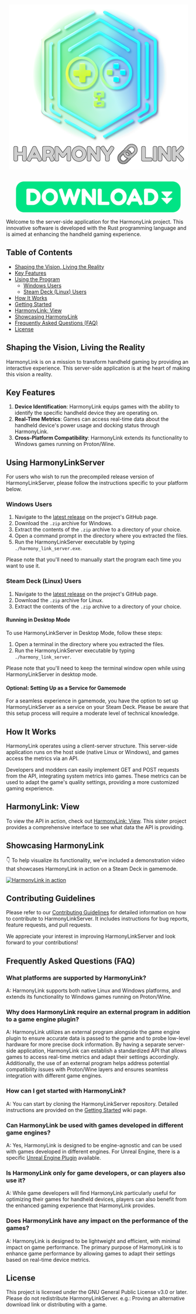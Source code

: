<p align="center">
  <img src="Images/HarmonyLinkLogo.png" alt="HarmonyLinkLogo"/>
</p>

<p align="center">
  <a href="https://github.com/Jordonbc/HarmonyLinkServer/releases/latest/download/harmonylink_installer.desktop">
    <img src="Images/Download Button.png" alt="Download HarmonyLink" width=450 style="padding-top: 15px;"/>
  </a>
</p>

Welcome to the server-side application for the HarmonyLink project. This innovative software is developed with the Rust programming language and is aimed at enhancing the handheld gaming experience.

## Table of Contents

- [Shaping the Vision, Living the Reality](#shaping-the-vision,-living-the-reality)
- [Key Features](#key-features)
- [Using the Program](#using-the-program)
  - [Windows Users](#windows-users)
  - [Steam Deck (Linux) Users](#steam-deck-linux-users)
- [How It Works](#how-it-works)
- [Getting Started](https://github.com/Jordonbc/HarmonyLinkServer/wiki/Getting-Started)
- [HarmonyLink: View](#harmonylink-view)
- [Showcasing HarmonyLink](#showcasing-harmonylink)
- [Frequently Asked Questions (FAQ)](#frequently-asked-questions-faq)
- [License](#license)

## Shaping the Vision, Living the Reality

HarmonyLink is on a mission to transform handheld gaming by providing an interactive experience. This server-side application is at the heart of making this vision a reality.

## Key Features

1. **Device Identification**: HarmonyLink equips games with the ability to identify the specific handheld device they are operating on.
2. **Real-Time Metrics**: Games can access real-time data about the handheld device's power usage and docking status through HarmonyLink.
3. **Cross-Platform Compatibility**: HarmonyLink extends its functionality to Windows games running on Proton/Wine.

## Using HarmonyLinkServer

For users who wish to run the precompiled release version of HarmonyLinkServer, please follow the instructions specific to your platform below.

### Windows Users

1. Navigate to the [latest release](https://github.com/Jordonbc/HarmonyLinkServer/releases/latest) on the project's GitHub page.
2. Download the `.zip` archive for Windows.
3. Extract the contents of the `.zip` archive to a directory of your choice.
4. Open a command prompt in the directory where you extracted the files.
5. Run the HarmonyLinkServer executable by typing `./harmony_link_server.exe`.

Please note that you'll need to manually start the program each time you want to use it.

### Steam Deck (Linux) Users

1. Navigate to the [latest release](https://github.com/Jordonbc/HarmonyLinkServer/releases/latest) on the project's GitHub page.
2. Download the `.zip` archive for Linux.
3. Extract the contents of the `.zip` archive to a directory of your choice.

#### Running in Desktop Mode

To use HarmonyLinkServer in Desktop Mode, follow these steps:

1. Open a terminal in the directory where you extracted the files.
2. Run the HarmonyLinkServer executable by typing `./harmony_link_server`.

Please note that you'll need to keep the terminal window open while using HarmonyLinkServer in desktop mode.

#### Optional: Setting Up as a Service for Gamemode

For a seamless experience in gamemode, you have the option to set up HarmonyLinkServer as a service on your Steam Deck. Please be aware that this setup process will require a moderate level of technical knowledge.

## How It Works

HarmonyLink operates using a client-server structure. This server-side application runs on the host side (native Linux or Windows), and games access the metrics via an API.

Developers and modders can easily implement GET and POST requests from the API, integrating system metrics into games. These metrics can be used to adapt the game's quality settings, providing a more customized gaming experience.

## HarmonyLink: View

To view the API in action, check out [HarmonyLink: View](https://github.com/Jordonbc/HarmonyLinkView). This sister project provides a comprehensive interface to see what data the API is providing.

## Showcasing HarmonyLink

👇 To help visualize its functionality, we've included a demonstration video that showcases HarmonyLink in action on a Steam Deck in gamemode.

[![HarmonyLink in action](https://img.youtube.com/vi/qU3w_fo4nY4/0.jpg)](https://www.youtube.com/watch?v=qU3w_fo4nY4)

## Contributing Guidelines

Please refer to our [Contributing Guidelines](CONTRIBUTING.md) for detailed information on how to contribute to HarmonyLinkServer. It includes instructions for bug reports, feature requests, and pull requests.

We appreciate your interest in improving HarmonyLinkServer and look forward to your contributions!

## Frequently Asked Questions (FAQ)

### What platforms are supported by HarmonyLink?

A: HarmonyLink supports both native Linux and Windows platforms, and extends its functionality to Windows games running on Proton/Wine.

### Why does HarmonyLink require an external program in addition to a game engine plugin?

A: HarmonyLink utilizes an external program alongside the game engine plugin to ensure accurate data is passed to the game and to probe low-level hardware for more precise dock information. By having a separate server-side application, HarmonyLink can establish a standardized API that allows games to access real-time metrics and adapt their settings accordingly. Additionally, the use of an external program helps address potential compatibility issues with Proton/Wine layers and ensures seamless integration with different game engines.

### How can I get started with HarmonyLink?

A: You can start by cloning the HarmonyLinkServer repository. Detailed instructions are provided on the [Getting Started](https://github.com/Jordonbc/HarmonyLinkServer/wiki/Getting-Started) wiki page.

### Can HarmonyLink be used with games developed in different game engines?

A: Yes, HarmonyLink is designed to be engine-agnostic and can be used with games developed in different engines. For Unreal Engine, there is a specific [Unreal Engine Plugin](https://github.com/Jordonbc/HarmonyLinkUE) available.

### Is HarmonyLink only for game developers, or can players also use it?

A: While game developers will find HarmonyLink particularly useful for optimizing their games for handheld devices, players can also benefit from the enhanced gaming experience that HarmonyLink provides.

### Does HarmonyLink have any impact on the performance of the games?

A: HarmonyLink is designed to be lightweight and efficient, with minimal impact on game performance. The primary purpose of HarmonyLink is to enhance game performance by allowing games to adapt their settings based on real-time device metrics.

## License

This project is licensed under the GNU General Public License v3.0 or later. Please do not redistribute HarmonyLinkServer. e.g.: Proving an alternative download link or distributing with a game.
